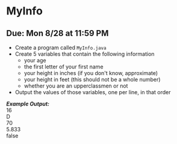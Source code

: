 # MyInfo

## Due: Mon 8/28 at 11:59 PM

- Create a program called `MyInfo.java`
- Create 5 variables that contain the following information
  - your age
  - the first letter of your first name
  - your height in inches (if you don't know, approximate)
  - your height in feet (this should not be a whole number)
  - whether you are an upperclassmen or not
- Output the values of those variables, one per line, in that order

***Example Output:***\
16\
D\
70\
5.833\
false
